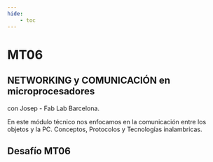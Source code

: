 ```yaml
---
hide:
    - toc
---
```


# MT06
## NETWORKING y COMUNICACIÓN en microprocesadores
con Josep - Fab Lab Barcelona.

En este módulo técnico nos enfocamos en la comunicación entre los objetos y la PC. Conceptos, Protocolos y Tecnologías inalambricas. 



  

## Desafío MT06











 




















 











 

 